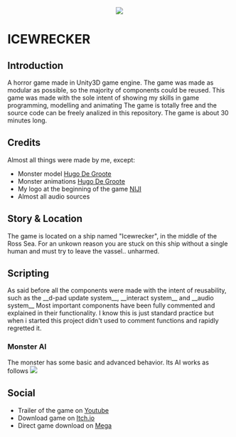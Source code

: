 <p align='center'> <img src='https://raw.githubusercontent.com/sfarina12/IceWrecker/main/Assets/Texture/github/Icewrecker_logo.png'> </p>
<h1>ICEWRECKER</h1>
<h2>Introduction</h2>
<p>
  A horror game made in Unity3D game engine.
  The game was made as modular as possible, so the majority of components could be reused.
  This game was made with the sole intent of showing my skills in game programming, modelling and animating
  The game is totally free and the source code can be freely analized in this repository.
  The game is about 30 minutes long.
</p>

<h2>Credits</h2>
<p>
Almost all things were made by me, except:
<ul>
  <li>Monster model <a href="https://hugodg.itch.io/">Hugo De Groote</a></li>
  <li>Monster animations <a href="https://hugodg.itch.io/">Hugo De Groote</a></li>
  <li>My logo at the beginning of the game <a href="https://www.instagram.com/niji_ewe/">NIJI</a></li>
  <li>Almost all audio sources</li>
</ul>
</p>

<h2>Story & Location</h2>
<p>
The game is located on a ship named "Icewrecker", in the middle of the Ross Sea. 
For an unkown reason you are stuck on this ship without a single human and must try to leave the vassel.. unharmed.
</p>

<h2>Scripting</h2>
<p>
As said before all the components were made with the intent of reusability, such as the __d-pad update system__, __interact system__ and __audio system__
Most important components have been fully commented and explained in their functionality. I know this is just standard practice but when i started this project
didn't used to comment functions and rapidly regretted it.
<h3>Monster AI</h3>
The monster has some basic and advanced behavior. Its AI works as follows
<img src='https://raw.githubusercontent.com/sfarina12/IceWrecker/main/AI.png'>
</p>

<h2>Social</h2>
<p>
  <ul>
    <li>Trailer of the game on <a href="">Youtube</a></li>
    <li>Download game on <a href="">Itch.io</a></li>
    <li>Direct game download on <a href="https://mega.nz/file/rZwnBCwD#AkcghLO_Cp11ZfFw_g1R1NCtROhYX8dM2Qqe-Oxpz58">Mega</a></li>
  </ul>
</p>

